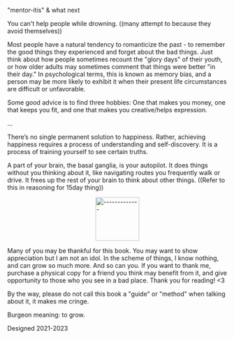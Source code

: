 "mentor-itis" & what next

You can't help people while drowning. ((many attempt to because they avoid themselves))

Most people have a natural tendency to romanticize the past - to remember the good things they experienced and forget about the bad things. Just think about how people sometimes recount the "glory days" of their youth, or how older adults may sometimes comment that things were better "in their day." In psychological terms, this is known as memory bias, and a person may be more likely to exhibit it when their present life circumstances are difficult or unfavorable.


Some good advice is to find three hobbies: One that makes you money, one that keeps you fit, and one that makes you creative/helps expression.

...

There’s no single permanent solution to happiness. Rather, achieving happiness requires a process of understanding and self-discovery. It is a process of training yourself to see certain truths.

A part of your brain, the basal ganglia, is your autopilot. It does things without you thinking about it, like navigating routes you frequently walk or drive. It frees up the rest of your brain to think about other things. ((Refer to this in reasoning for 15day thing))

<div style="display:flex; justify-content:center; margin-top:10px;margin-bottom:10px;"><img alt="-------------" src="https://burgeon-alpha.vercel.app/md_images/divider_1.png" height="100px"></div>

Many of you may be thankful for this book. You may want to show appreciation but I am not an idol. In the scheme of things, I know nothing, and can grow so much more. And so can you. If you want to thank me, purchase a physical copy for a friend you think may benefit from it, and give opportunity to those who you see in a bad place. Thank you for reading! <3

By the way, please do not call this book a "guide" or "method" when talking about it, it makes me cringe.

Burgeon meaning: to grow.

Designed 2021-2023